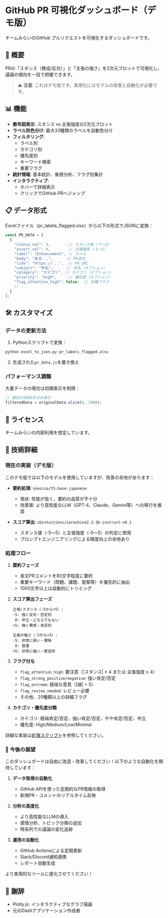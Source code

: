 # GitHub PR 可視化ダッシュボード（デモ版）

チームみらいのGitHub プルリクエストを可視化するダッシュボードです。

## 🎯 概要

PRの「スタンス（賛成/反対）」と「主張の強さ」を2次元プロットで可視化し、議論の傾向を一目で把握できます。

> ⚠️ **注意**: これはデモ版です。実用化にはモデルの改善と自動化が必要です。

## 📊 機能

- **散布図表示**: スタンス vs 主張強度の2次元プロット
- **ラベル別色分け**: 最大33種類のラベルを自動色分け
- **フィルタリング**:
  - ラベル別
  - カテゴリ別
  - 優先度別
  - キーワード検索
  - 重要フラグ
- **統計情報**: 基本統計、象限分析、フラグ別集計
- **インタラクティブ**: 
  - ホバーで詳細表示
  - クリックでGitHub PRへジャンプ

## 📋 データ形式

Excelファイル（pr_labels_flagged.xlsx）から以下の形式でJSONに変換：

```javascript
const PR_DATA = [
  {
    "stance_val": 3,        // スタンス値（-5〜5）
    "assert_val": 4,        // 主張強度（-5〜5）
    "label": "Enhancement", // ラベル
    "body": "本文...",      // PR本文
    "link": "https://...",  // PR URL
    "subject": "件名",      // 件名（オプション）
    "category": "カテゴリ", // カテゴリ（オプション）
    "priority": "High",     // 優先度（オプション）
    "flag_attention_high": false,  // 各種フラグ
    // ...
  }
];
```

## 🛠️ カスタマイズ

### データの更新方法

1. Pythonスクリプトで変換：
```python
python excel_to_json.py pr_labels_flagged.xlsx
```

2. 生成された`pr_data.js`を置き換え

### パフォーマンス調整

大量データの場合は初期表示を制限：
```javascript
// 最初の1000件のみ表示
filteredData = originalData.slice(0, 1000);
```

## 📄 ライセンス

チームみらいの内部利用を想定しています。

## 🔧 技術詳細

### 現在の実装（デモ版）

このデモ版では以下のモデルを使用していますが、改善の余地があります：

- **要約処理**: `sonoisa/t5-base-japanese`
  - 現状: 性能が低く、要約の品質が不十分
  - 改善案: より高性能なLLM（GPT-4、Claude、Gemini等）への移行を推奨

- **スコア算出**: `sbintuitions/sarashina2.2-3b-instruct-v0.1`
  - スタンス値（-5〜5）と主張強度（-5〜5）の判定に使用
  - プロンプトエンジニアリングによる精度向上の余地あり

### 処理フロー

1. **要約フェーズ**
   - 長文PRコメントを80文字程度に要約
   - 重要キーワード（問題、課題、提案等）を優先的に抽出
   - 1000文字以上は自動的にトリミング

2. **スコア算出フェーズ**
   ```
   立場/スタンス（-5から+5）:
   -5: 強く反対・否定的
    0: 中立・どちらでもない
   +5: 強く賛成・肯定的
   
   主張の強さ（-5から+5）:
   -5: 非常に弱い・曖昧
    0: 普通
   +5: 非常に強い・断定的
   ```

3. **フラグ付与**
   - `flag_attention_high`: 要注意（|スタンス| ≥ 4 または 主張強度 ≥ 4）
   - `flag_strong_positive/negative`: 強い肯定/否定
   - `flag_extreme`: 極端な意見（|値| = 5）
   - `flag_review_needed`: レビュー必要
   - その他、20種類以上の詳細フラグ

4. **カテゴリ・優先度分類**
   - カテゴリ: 極端肯定/否定、強い肯定/否定、やや肯定/否定、中立
   - 優先度: High/Medium/Low/Minimal

詳細な実装は[処理スクリプト](process_script.py)を参照してください。

### 🚀 今後の展望

このダッシュボードは自由に改造・改善してください！以下のような自動化を期待しています：

1. **データ取得の自動化**
   - GitHub APIを使った定期的なPR情報の取得
   - 新規PR・コメントのリアルタイム反映

2. **分析の高度化**
   - より高性能なLLMの導入
   - 感情分析、トピック分類の追加
   - 時系列での議論の変化追跡

3. **運用の自動化**
   - GitHub Actionsによる定期更新
   - Slack/Discord通知連携
   - レポート自動生成

より実用的なツールに進化させてください！

## 🙏 謝辞

- Plotly.js: インタラクティブなグラフ描画
- 元のDashアプリケーション作成者
